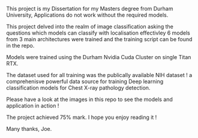 This project is my Dissertation for my Masters degree from Durham University, Applications do not work without the required models.

This project delved into the realm of image classification asking the questions which models can classify with localisation effectivley 6 models from 3 main architectures were trained and the training script can be found in the repo.

Models were trained using the Durham Nvidia Cuda Cluster on single Titan RTX.

The dataset used for all training was the publically available NIH dataset ! a comprehenisve powerful data source for training Deep learning classification models for Chest X-ray pathology detection.

Please have a look at the images in this repo to see the models and application in action !

The project achieved 75% mark. I hope you enjoy reading it !

Many thanks,
Joe.
